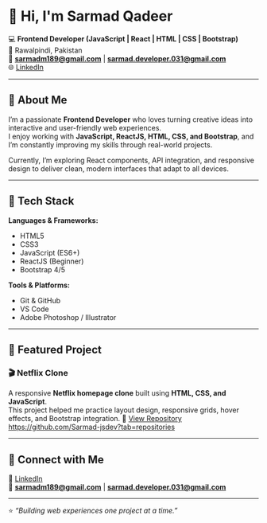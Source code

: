 # 👋 Hi, I'm Sarmad Qadeer  

💻 **Frontend Developer (JavaScript | React | HTML | CSS | Bootstrap)**  
📍 Rawalpindi, Pakistan  
📧 **sarmadm189@gmail.com** | **sarmad.developer.031@gmail.com**  
🌐 [LinkedIn](https://www.linkedin.com/in/sarmad-qadeer-728b87389)

---

## 🚀 About Me
I’m a passionate **Frontend Developer** who loves turning creative ideas into interactive and user-friendly web experiences.  
I enjoy working with **JavaScript, ReactJS, HTML, CSS, and Bootstrap**, and I’m constantly improving my skills through real-world projects.  

Currently, I’m exploring React components, API integration, and responsive design to deliver clean, modern interfaces that adapt to all devices.  

---

## 🧠 Tech Stack
**Languages & Frameworks:**  
- HTML5  
- CSS3  
- JavaScript (ES6+)  
- ReactJS (Beginner)  
- Bootstrap 4/5  

**Tools & Platforms:**  
- Git & GitHub  
- VS Code  
- Adobe Photoshop / Illustrator  

---

## 💼 Featured Project
### 🎬 Netflix Clone
A responsive **Netflix homepage clone** built using **HTML, CSS, and JavaScript**.  
This project helped me practice layout design, responsive grids, hover effects, and Bootstrap integration.
🔗 [View Repository](#) https://github.com/Sarmad-jsdev?tab=repositories

---

## 🤝 Connect with Me
💼 [LinkedIn](https://www.linkedin.com/in/sarmad-qadeer-728b87389)  
📧 **sarmadm189@gmail.com** | **sarmad.developer.031@gmail.com**  

---

⭐ *“Building web experiences one project at a time.”*  
